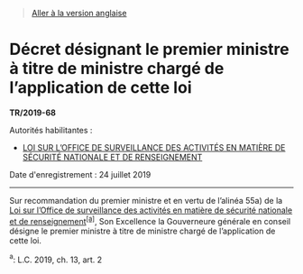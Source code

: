 > [Aller à la version anglaise](/en/Regulations/Statutory%20Instruments/2019/68.md)

# Décret désignant le premier ministre à titre de ministre chargé de l’application de cette loi

**TR/2019-68**

Autorités habilitantes : 
- [LOI SUR L’OFFICE DE SURVEILLANCE DES ACTIVITÉS EN MATIÈRE DE SÉCURITÉ NATIONALE ET DE RENSEIGNEMENT](/fr/Lois/Lois%20du%20Canada/2019/ch.%2013,%20art.%202.md)

Date d'enregistrement : 24 juillet 2019

----------

Sur recommandation du premier ministre et en vertu de l’alinéa 55a) de la [Loi sur l’Office de surveillance des activités en matière de sécurité nationale et de renseignement](/fr/Lois/Lois%20du%20Canada/2019/ch.%2013,%20art.%202.md)<sup><a href='#nbp_81000-3-1791_hq_23373'>[a]</a></sup>, Son Excellence la Gouverneure générale en conseil désigne le premier ministre à titre de ministre chargé de l’application de cette loi.

<a name='nbp_81000-3-1791_hq_23373'><sup>a</sup></a>: L.C. 2019, ch. 13, art. 2<br />


